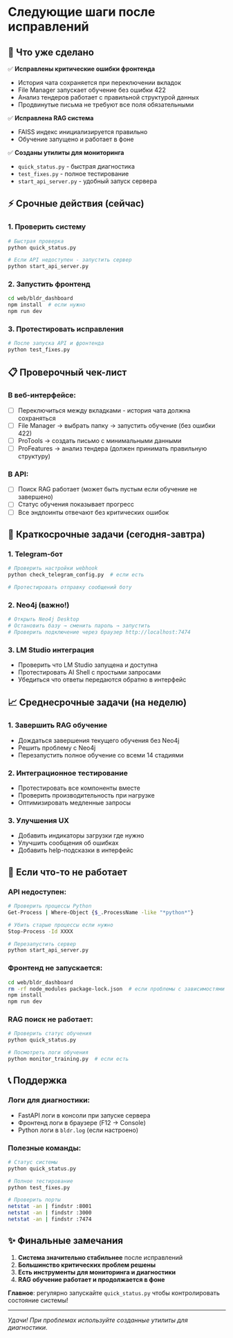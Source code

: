 # Следующие шаги после исправлений

## 🎉 Что уже сделано

✅ **Исправлены критические ошибки фронтенда**
- История чата сохраняется при переключении вкладок
- File Manager запускает обучение без ошибки 422
- Анализ тендеров работает с правильной структурой данных
- Продвинутые письма не требуют все поля обязательными

✅ **Исправлена RAG система**
- FAISS индекс инициализируется правильно
- Обучение запущено и работает в фоне

✅ **Созданы утилиты для мониторинга**
- `quick_status.py` - быстрая диагностика
- `test_fixes.py` - полное тестирование
- `start_api_server.py` - удобный запуск сервера

## ⚡ Срочные действия (сейчас)

### 1. Проверить систему
```bash
# Быстрая проверка
python quick_status.py

# Если API недоступен - запустить сервер
python start_api_server.py
```

### 2. Запустить фронтенд
```bash
cd web/bldr_dashboard
npm install  # если нужно
npm run dev
```

### 3. Протестировать исправления
```bash
# После запуска API и фронтенда
python test_fixes.py
```

## 📋 Проверочный чек-лист

### В веб-интерфейсе:
- [ ] Переключиться между вкладками - история чата должна сохраняться
- [ ] File Manager → выбрать папку → запустить обучение (без ошибки 422)
- [ ] ProTools → создать письмо с минимальными данными  
- [ ] ProFeatures → анализ тендера (должен принимать правильную структуру)

### В API:
- [ ] Поиск RAG работает (может быть пустым если обучение не завершено)
- [ ] Статус обучения показывает прогресс
- [ ] Все эндпоинты отвечают без критических ошибок

## 🔄 Краткосрочные задачи (сегодня-завтра)

### 1. Telegram-бот
```bash
# Проверить настройки webhook
python check_telegram_config.py  # если есть

# Протестировать отправку сообщений боту
```

### 2. Neo4j (важно!)
```bash
# Открыть Neo4j Desktop
# Остановить базу → сменить пароль → запустить
# Проверить подключение через браузер http://localhost:7474
```

### 3. LM Studio интеграция
- Проверить что LM Studio запущена и доступна
- Протестировать AI Shell с простыми запросами
- Убедиться что ответы передаются обратно в интерфейс

## 📈 Среднесрочные задачи (на неделю)

### 1. Завершить RAG обучение
- Дождаться завершения текущего обучения без Neo4j
- Решить проблему с Neo4j 
- Перезапустить полное обучение со всеми 14 стадиями

### 2. Интеграционное тестирование
- Протестировать все компоненты вместе
- Проверить производительность при нагрузке
- Оптимизировать медленные запросы

### 3. Улучшения UX
- Добавить индикаторы загрузки где нужно
- Улучшить сообщения об ошибках
- Добавить help-подсказки в интерфейс

## 🚨 Если что-то не работает

### API недоступен:
```bash
# Проверить процессы Python
Get-Process | Where-Object {$_.ProcessName -like "*python*"}

# Убить старые процессы если нужно  
Stop-Process -Id XXXX

# Перезапустить сервер
python start_api_server.py
```

### Фронтенд не запускается:
```bash
cd web/bldr_dashboard
rm -rf node_modules package-lock.json  # если проблемы с зависимостями
npm install
npm run dev
```

### RAG поиск не работает:
```bash
# Проверить статус обучения
python quick_status.py

# Посмотреть логи обучения
python monitor_training.py  # если есть
```

## 📞 Поддержка

### Логи для диагностики:
- FastAPI логи в консоли при запуске сервера
- Фронтенд логи в браузере (F12 → Console)
- Python логи в `bldr.log` (если настроено)

### Полезные команды:
```bash
# Статус системы
python quick_status.py

# Полное тестирование  
python test_fixes.py

# Проверить порты
netstat -an | findstr :8001
netstat -an | findstr :3000
netstat -an | findstr :7474
```

## ✨ Финальные замечания

1. **Система значительно стабильнее** после исправлений
2. **Большинство критических проблем решены**
3. **Есть инструменты для мониторинга и диагностики**
4. **RAG обучение работает и продолжается в фоне**

**Главное**: регулярно запускайте `quick_status.py` чтобы контролировать состояние системы!

---
*Удачи! При проблемах используйте созданные утилиты для диагностики.*